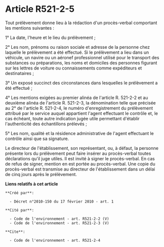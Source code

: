 # Article R521-2-5

Tout prélèvement donne lieu à la rédaction d'un procès-verbal comportant les mentions suivantes :

1° La date, l'heure et le lieu du prélèvement ;

2° Les nom, prénoms ou raison sociale et adresse de la personne chez laquelle le prélèvement a été effectué. Si le
prélèvement a lieu dans un véhicule, un navire ou un aéronef professionnel utilisé pour le transport des substances ou
préparations, les noms et domiciles des personnes figurant sur les lettres de voiture ou connaissements comme expéditeurs et
destinataires ;

3° Un exposé succinct des circonstances dans lesquelles le prélèvement a été effectué ;

4° Les mentions exigées au premier alinéa de l'article R. 521-2-2 et au deuxième alinéa de l'article R. 521-2-3, la
dénomination telle que précisée au 2° de l'article R. 521-2-4, le numéro d'enregistrement du prélèvement attribué par le
service auquel appartient l'agent effectuant le contrôle et, le cas échéant, toute autre indication jugée utile permettant
d'établir l'authenticité des échantillons prélevés ;

5° Les nom, qualité et la résidence administrative de l'agent effectuant le contrôle ainsi que sa signature.

Le directeur de l'établissement, son représentant, ou, à défaut, la personne présente lors du prélèvement peut faire insérer
au procès-verbal toutes déclarations qu'il juge utiles. Il est invité à signer le procès-verbal. En cas de refus de signer,
mention en est portée au procès-verbal. Une copie du procès-verbal est transmise au directeur de l'établissement dans un
délai de cinq jours après le prélèvement.

**Liens relatifs à cet article**

	**Créé par**:

	  - Décret n°2010-150 du 17 février 2010 - art. 1

	**Cité par**:

	  - Code de l'environnement - art. R521-2-2 (V)
	  - Code de l'environnement - art. R521-2-3 (V)

	**Cite**:

	  - Code de l'environnement - art. R521-2-4
